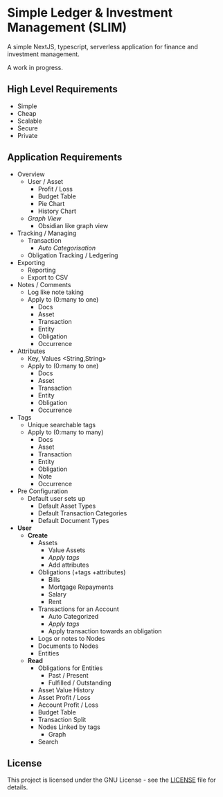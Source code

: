 # Simple Ledger & Investment Management (SLIM)

A simple NextJS, typescript, serverless application for finance and investment management.

A work in progress.

## High Level Requirements

- Simple
- Cheap
- Scalable
- Secure
- Private

## Application Requirements

- Overview
  - User / Asset
    - Profit / Loss
    - Budget Table
    - Pie Chart
    - History Chart
  - _Graph View_
    - Obsidian like graph view
- Tracking / Managing
  - Transaction
    - _Auto Categorisation_
  - Obligation Tracking / Ledgering
- Exporting
  - Reporting
  - Export to CSV
- Notes / Comments
  - Log like note taking
  - Apply to (0:many to one)
    - Docs
    - Asset
    - Transaction
    - Entity
    - Obligation
    - Occurrence
- Attributes
  - Key, Values <String,String>
  - Apply to (0:many to one)
    - Docs
    - Asset
    - Transaction
    - Entity
    - Obligation
    - Occurrence
- Tags
  - Unique searchable tags
  - Apply to (0:many to many)
    - Docs
    - Asset
    - Transaction
    - Entity
    - Obligation
    - Note
    - Occurrence
- Pre Configuration
  - Default user sets up
    - Default Asset Types
    - Default Transaction Categories
    - Default Document Types
- **User**
  - **Create**
    - Assets
      - Value Assets
      - _Apply tags_
      - Add attributes
    - Obligations (+tags +attributes)
      - Bills
      - Mortgage Repayments
      - Salary
      - Rent
    - Transactions for an Account
      - Auto Categorized
      - _Apply tags_
      - Apply transaction towards an obligation
    - Logs or notes to Nodes
    - Documents to Nodes
    - Entities
  - **Read**
    - Obligations for Entities
      - Past / Present
      - Fulfilled / Outstanding
    - Asset Value History
    - Asset Profit / Loss
    - Account Profit / Loss
    - Budget Table
    - Transaction Split
    - Nodes Linked by tags
      - Graph
    - Search

## License

This project is licensed under the GNU License - see the [LICENSE](LICENSE) file for details.
